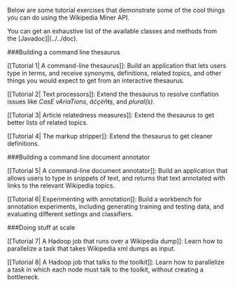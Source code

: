 Below are some tutorial exercises that demonstrate some of the cool things you can do using the Wikipedia Miner API.

You can get an exhaustive list of the available classes and methods from the [Javadoc]|(../../doc). 

###Building a command line thesaurus

[[Tutorial 1| A command-line thesaurus]]: Build an application that lets users type in terms, and receive synonyms, definitions, related topics, and other things you would expect to get from an interactive thesaurus.

[[Tutorial 2| Text processors]]: Extend the thesaurus to resolve conflation issues like *CasE vAriaTions*, *âćçëňŧș*, and *plural(s)*.

[[Tutorial 3| Article relatedness measures]]: Extend the thesaurus to get better lists of related topics.

[[Tutorial 4| The markup stripper]]: Extend the thesaurus to get cleaner definitions.

###Building a command line document annotator

[[Tutorial 5| A command-line document annotator]]: Build an application that allows users to type in snippets of text, and returns that text annotated with links to the relevant Wikipedia topics.

[[Tutorial 6| Experimenting with annotation]]: Build a workbench for annotation experiments, including generating training and testing data, and evaluating different settings and classifiers.

###Doing stuff at scale

[[Tutorial 7| A Hadoop job that runs over a Wikipedia dump]]: Learn how to parallelize a task that takes Wikipedia xml dumps as input. 

[[Tutorial 8| A Hadoop job that talks to the toolkit]]: Learn how to parallelize a task in which each node must talk to the toolkit, without creating a bottleneck. 
